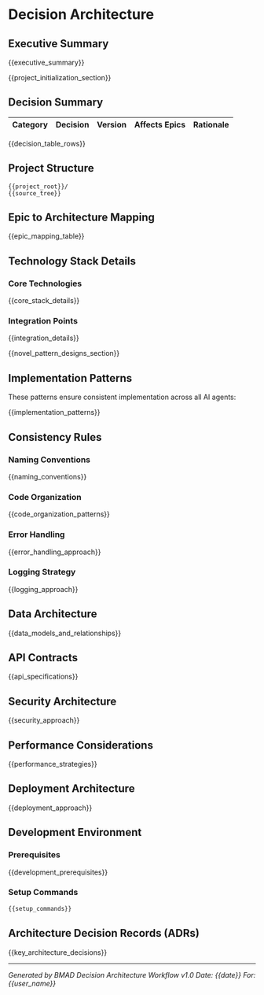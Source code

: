 # Decision Architecture

## Executive Summary

{{executive_summary}}

{{project_initialization_section}}

## Decision Summary

| Category | Decision | Version | Affects Epics | Rationale |
| -------- | -------- | ------- | ------------- | --------- |

{{decision_table_rows}}

## Project Structure

```
{{project_root}}/
{{source_tree}}
```

## Epic to Architecture Mapping

{{epic_mapping_table}}

## Technology Stack Details

### Core Technologies

{{core_stack_details}}

### Integration Points

{{integration_details}}

{{novel_pattern_designs_section}}

## Implementation Patterns

These patterns ensure consistent implementation across all AI agents:

{{implementation_patterns}}

## Consistency Rules

### Naming Conventions

{{naming_conventions}}

### Code Organization

{{code_organization_patterns}}

### Error Handling

{{error_handling_approach}}

### Logging Strategy

{{logging_approach}}

## Data Architecture

{{data_models_and_relationships}}

## API Contracts

{{api_specifications}}

## Security Architecture

{{security_approach}}

## Performance Considerations

{{performance_strategies}}

## Deployment Architecture

{{deployment_approach}}

## Development Environment

### Prerequisites

{{development_prerequisites}}

### Setup Commands

```bash
{{setup_commands}}
```

## Architecture Decision Records (ADRs)

{{key_architecture_decisions}}

---

_Generated by BMAD Decision Architecture Workflow v1.0_
_Date: {{date}}_
_For: {{user_name}}_

